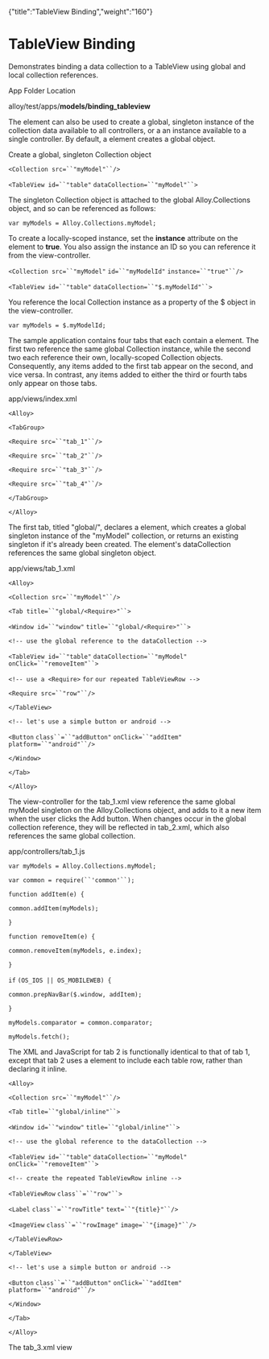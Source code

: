 {"title":"TableView Binding","weight":"160"} 

# TableView Binding

Demonstrates binding a data collection to a TableView using global and local collection references.

App Folder Location

alloy/test/apps/**models/binding\_tableview**

The <Collection/> element can also be used to create a global, singleton instance of the collection data available to all controllers, or a an instance available to a single controller. By default, a <Collection/> element creates a global object.

Create a global, singleton Collection object

`<Collection src=``"myModel"``/>`

`<TableView id=``"table"` `dataCollection=``"myModel"``>`

The singleton Collection object is attached to the global Alloy.Collections object, and so can be referenced as follows:

`var myModels = Alloy.Collections.myModel;`

To create a locally-scoped instance, set the **instance** attribute on the <Collection/> element to **true**. You also assign the instance an ID so you can reference it from the view-controller.

`<Collection src=``"myModel"` `id=``"myModelId"` `instance=``"true"``/>`

`<TableView id=``"table"` `dataCollection=``"$.myModelId"``>`

You reference the local Collection instance as a property of the $ object in the view-controller.

`var myModels = $.myModelId;`

The sample application contains four tabs that each contain a <TableView/> element. The first two reference the same global Collection instance, while the second two each reference their own, locally-scoped Collection objects. Consequently, any items added to the first tab appear on the second, and vice versa. In contrast, any items added to either the third or fourth tabs only appear on those tabs.

app/views/index.xml

`<Alloy>`

`<TabGroup>`

`<Require src=``"tab_1"``/>`

`<Require src=``"tab_2"``/>`

`<Require src=``"tab_3"``/>`

`<Require src=``"tab_4"``/>`

`</TabGroup>`

`</Alloy>`

The first tab, titled "global/<Require/>", declares a <Collection/> element, which creates a global singleton instance of the "myModel" collection, or returns an existing singleton if it's already been created. The <TableView/> element's dataCollection references the same global singleton object.

app/views/tab\_1.xml

`<Alloy>`

`<Collection src=``"myModel"``/>`

`<Tab title=``"global/<Require>"``>`

`<Window id=``"window"` `title=``"global/<Require>"``>`

`<!-- use the global reference to the dataCollection -->`

`<TableView id=``"table"` `dataCollection=``"myModel"` `onClick=``"removeItem"``>`

`<!-- use a <Require>` `for` `our repeated TableViewRow -->`

`<Require src=``"row"``/>`

`</TableView>`

`<!-- let's use a simple button or android -->`

`<Button` `class``=``"addButton"` `onClick=``"addItem"` `platform=``"android"``/>`

`</Window>`

`</Tab>`

`</Alloy>`

The view-controller for the tab\_1.xml view reference the same global myModel singleton on the Alloy.Collections object, and adds to it a new item when the user clicks the Add button. When changes occur in the global collection reference, they will be reflected in tab\_2.xml, which also references the same global collection.

app/controllers/tab\_1.js

`var myModels = Alloy.Collections.myModel;`

`var common = require(``'common'``);`

`function addItem(e) {`

`common.addItem(myModels);`

`}`

`function removeItem(e) {`

`common.removeItem(myModels, e.index);`

`}`

`if` `(OS_IOS || OS_MOBILEWEB) {`

`common.prepNavBar($.window, addItem);`

`}`

`myModels.comparator = common.comparator;`

`myModels.fetch();`

The XML and JavaScript for tab 2 is functionally identical to that of tab 1, except that tab 2 uses a <Require/> element to include each table row, rather than declaring it inline.

`<Alloy>`

`<Collection src=``"myModel"``/>`

`<Tab title=``"global/inline"``>`

`<Window id=``"window"` `title=``"global/inline"``>`

`<!-- use the global reference to the dataCollection -->`

`<TableView id=``"table"` `dataCollection=``"myModel"` `onClick=``"removeItem"``>`

`<!-- create the repeated TableViewRow inline -->`

`<TableViewRow` `class``=``"row"``>`

`<Label` `class``=``"rowTitle"` `text=``"{title}"``/>`

`<ImageView` `class``=``"rowImage"` `image=``"{image}"``/>`

`</TableViewRow>`

`</TableView>`

`<!-- let's use a simple button or android -->`

`<Button` `class``=``"addButton"` `onClick=``"addItem"` `platform=``"android"``/>`

`</Window>`

`</Tab>`

`</Alloy>`

The tab\_3.xml view
